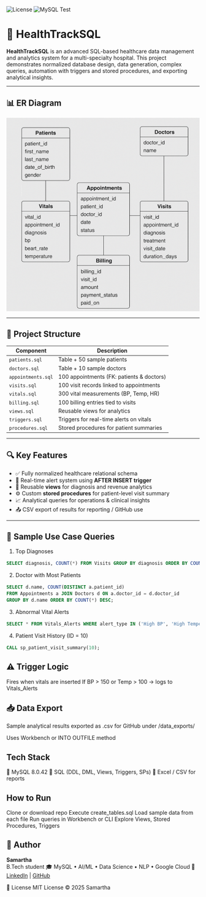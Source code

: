 ![License](https://img.shields.io/badge/License-MIT-green)
![MySQL Test](https://github.com/Samartha21BRS1698/healthtracksql/actions/workflows/mysql-test.yml/badge.svg)

# 🏥 HealthTrackSQL

**HealthTrackSQL** is an advanced SQL-based healthcare data management and analytics system for a multi-specialty hospital. This project demonstrates normalized database design, data generation, complex queries, automation with triggers and stored procedures, and exporting analytical insights.

---

## 📊 ER Diagram 

![alt text](image-1.png)

---
## 📁 Project Structure

| Component          | Description                                     |
|--------------------|-------------------------------------------------|
| `patients.sql`     | Table + 50 sample patients                      |
| `doctors.sql`      | Table + 10 sample doctors                       |
| `appointments.sql` | 100 appointments (FK: patients & doctors)       |
| `visits.sql`       | 100 visit records linked to appointments        |
| `vitals.sql`       | 300 vital measurements (BP, Temp, HR)           |
| `billing.sql`      | 100 billing entries tied to visits              |
| `views.sql`        | Reusable views for analytics                    |
| `triggers.sql`     | Triggers for real-time alerts on vitals         |
| `procedures.sql`   | Stored procedures for patient summaries         |

---

## 🔍 Key Features

- ✅ Fully normalized healthcare relational schema
- 🔁 Real-time alert system using **AFTER INSERT trigger**
- 🧠 Reusable **views** for diagnosis and revenue analytics
- ⚙️ Custom **stored procedures** for patient-level visit summary
- 📈 Analytical queries for operations & clinical insights
- 📤 CSV export of results for reporting / GitHub use

---

## 📌 Sample Use Case Queries

 1. Top Diagnoses
```sql
SELECT diagnosis, COUNT(*) FROM Visits GROUP BY diagnosis ORDER BY COUNT(*) DESC;
```
2. Doctor with Most Patients
```sql
SELECT d.name, COUNT(DISTINCT a.patient_id)
FROM Appointments a JOIN Doctors d ON a.doctor_id = d.doctor_id
GROUP BY d.name ORDER BY COUNT(*) DESC;
```
3. Abnormal Vital Alerts
```sql
SELECT * FROM Vitals_Alerts WHERE alert_type IN ('High BP', 'High Temperature');
```
4. Patient Visit History (ID = 10)
```sql
CALL sp_patient_visit_summary(10);
```
## ⚠️ Trigger Logic
Fires when vitals are inserted
If BP > 150 or Temp > 100 → logs to Vitals_Alerts

## 📥 Data Export
Sample analytical results exported as .csv for GitHub under /data_exports/

Uses Workbench or INTO OUTFILE method

## Tech Stack
💾 MySQL 8.0.42
🧠 SQL (DDL, DML, Views, Triggers, SPs)
🧮 Excel / CSV for reports

## How to Run

Clone or download repo
Execute create_tables.sql
Load sample data from each file
Run queries in Workbench or CLI
Explore Views, Stored Procedures, Triggers


## 🙌 Author

**Samartha**  
B.Tech student 
🎓 MySQL • AI/ML • Data Science •  NLP • Google Cloud 
🔗 [LinkedIn](https://www.linkedin.com/in/samartha-b0154a293) | [GitHub](https://github.com/Samartha21BRS1698)

📝 License
 MIT License © 2025 Samartha